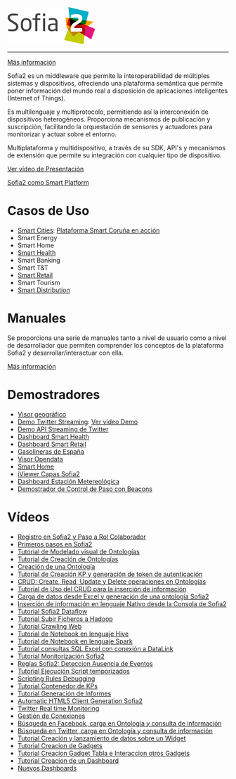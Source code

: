 
  ![](./images/logo_sofia2_grande.png)   
  -------------------------------------------------------------------------------------- -- --
  
  
[Más información](manuals/usuario/index.rst)
  
Sofia2 es un middleware que permite la interoperabilidad de múltiples sistemas y dispositivos, ofreciendo una plataforma semántica que permite poner información del mundo real a disposición de aplicaciones inteligentes (Internet of Things).

Es multilenguaje y multiprotocolo, permitiendo así la interconexión de dispositivos heterogéneos. Proporciona mecanismos de publicación y suscripción, facilitando la orquestación de sensores y actuadores para monitorizar y actuar sobre el entorno.

Multiplataforma y multidispositivo, a través de su SDK, API's y mecanismos de extensión que permite su integración con cualquier tipo de dispositivo.

[Ver vídeo de Presentación](https://www.youtube.com/watch?v=kvhLLfpnKBU)

[Sofia2 como Smart Platform](https://www.youtube.com/watch?v=BWZPfR0EfmY) 

Casos de Uso
============
* [Smart Cities](https://www.youtube.com/watch?v=tNIKZo12UrU):
[Plataforma Smart Coruña en acción](https://www.youtube.com/watch?v=9G4ivBegc2E)
* Smart Energy
* Smart Home
* [Smart Health](https://www.youtube.com/watch?v=u_V0UJuMCgY)
* Smart Banking
* Smart T&T
* [Smart Retail](https://www.youtube.com/watch?v=eScv5Qq6EOM)
* Smart Tourism
* [Smart Distribution](https://www.youtube.com/watch?v=6VwCThRnJOs)

Manuales
========
Se proporciona una serie de manuales tanto a nivel de usuario como a nivel de desarrollador que permiten comprender los conceptos de la plataforma Sofia2 y desarrollar/interactuar con ella.

[Más información](manuals/index.md)

Demostradores
=============
* [Visor geográfico](http://sofia2.com/Examples/Geographics.html)
* [Demo Twitter Streaming](http://sofia2.com/Kp_TwitterReglaLexico/): [Ver vídeo Demo](https://www.youtube.com/watch?v=6eTy6kjYuCg)
* [Demo API Streaming de Twitter](http://sofia2.com/TwitterStreamingTags/)
* [Dashboard Smart Health](http://sofia2.com/demos/smarthealth/pages/dashboard_phillip.html)
* [Dashboard Smart Retail](http://sofia2.com/demos/smartRetail/Dashboard/index.html)
* [Gasolineras de España](http://sofia2.com/demos/gasolineras/feedGasolineraSimple.html)
* [Visor Opendata](http://sofia2.com/console/gestionontologias/search.html?lang=es)
* [Smart Home](http://sofia2.com/demos/watorimetro/index.html)
* [iViewer Capas Sofia2](http://ieli.cloudapp.net/ivsofia/)
* [Dashboard Estación Metereológica](http://sofia2.com/console/login)
* [Demostrador de Control de Paso con Beacons](http://sofia2.com/Examples/Control_pass.html)

Vídeos
======
* [Registro en Sofia2 y Paso a Rol Colaborador](https://www.youtube.com/watch?v=FANpboIdKOM)
* [Primeros pasos en Sofia2](https://www.youtube.com/watch?v=0XVuSz7lwBw)
* [Tutorial de Modelado visual de Ontologías](https://www.youtube.com/watch?v=MR2ZuDOHS2g)
* [Tutorial de Creación de Ontologías](https://www.youtube.com/watch?v=3b81xpNeKAE)
* [Creación de una Ontología](https://www.youtube.com/watch?v=Up9JUADIETY)
* [Tutorial de Creación KP y generación de token de autenticación](https://www.youtube.com/watch?v=qWFWM1v6Wo0)
* [CRUD: Create, Read, Update y Delete operaciones en Ontologías](https://www.youtube.com/watch?v=QRR0h3hWFmM)
* [Tutorial de Uso del CRUD para la inserción de información](https://www.youtube.com/watch?v=COylWWeXtX8)
* [Carga de datos desde Excel y generación de una ontología Sofia2](https://www.youtube.com/watch?v=YFbvYxNAqMo)
* [Inserción de información en lenguaje Nativo desde la Consola de Sofia2](https://www.youtube.com/watch?v=UNwAeXXpRqY)
* [Tutorial Sofia2 Dataflow](https://www.youtube.com/watch?v=USTCkqPMtNA)
* [Tutorial Subir Ficheros a Hadoop](https://www.youtube.com/watch?v=77108c-djW8)
* [Tutorial Crawling Web](https://www.youtube.com/watch?v=-7xdSveDhk4)
* [Tutorial de Notebook en lenguaje Hive](https://www.youtube.com/watch?v=Cqcp2PR2EZQ)
* [Tutorial de Notebook en lenguaje Spark](https://www.youtube.com/watch?v=EnQP6kaQ-Jo)
* [Tutorial consultas SQL Excel con conexión a DataLink](https://www.youtube.com/watch?v=8t7UbqFldKw)
* [Tutorial Monitorización Sofia2](https://www.youtube.com/watch?v=SmaCB6NaXlk)
* [Reglas Sofia2: Deteccion Ausencia de Eventos](https://www.youtube.com/watch?v=aLbR29sUiaU)
* [Tutorial Ejecución Script temporizados](https://www.youtube.com/watch?v=KvcdqYi0hsI)
* [Scripting Rules Debugging](https://www.youtube.com/watch?v=a14j9B_ch_8)
* [Tutorial Contenedor de KPs](https://www.youtube.com/watch?v=76HhOYXLlh0)
* [Tutorial Generación de Informes](https://www.youtube.com/watch?v=5BP0AcCakPc)
* [Automatic HTML5 Client Generation Sofia2](https://www.youtube.com/watch?v=XMKTwgDiqgw)
* [Twitter Real time Monitoring](https://www.youtube.com/watch?v=nPUllvzeDkI)
* [Gestión de Conexiones](https://www.youtube.com/watch?v=p1CWXdZpphc)
* [Búsqueda en Facebook, carga en Ontología y consulta de información](https://www.youtube.com/watch?v=odXRs6sV5zc)
* [Búsqueda en Twitter, carga en Ontología y consulta de información](https://www.youtube.com/watch?v=Njqq82LDqu8)
* [Tutorial Creación y lanzamiento de datos sobre un Widget](https://www.youtube.com/watch?v=wvnM0wCuybY)
* [Tutorial Creacion de Gadgets](https://www.youtube.com/watch?v=od3nTHRObYM)
* [Tutorial Creacion Gadget Tabla e Interaccion otros Gadgets](https://www.youtube.com/watch?v=up4z9qplJC0)
* [Tutorial Creacion de un Dashboard](https://www.youtube.com/watch?v=WIQOM98qHEU)
* [Nuevos Dashboards](https://www.youtube.com/watch?v=NPOnyUox77w)






